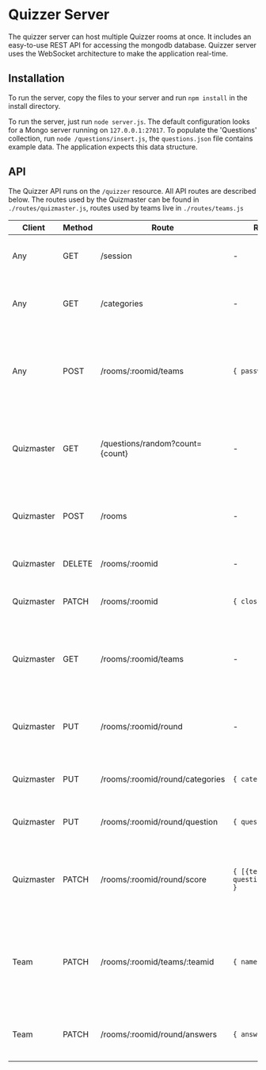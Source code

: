 # Quizzer Server

The quizzer server can host multiple Quizzer rooms at once. It includes an easy-to-use REST API for accessing the mongodb database. Quizzer server uses the WebSocket architecture to make the application real-time.

## Installation
To run the server, copy the files to your server and run `npm install` in the install directory.

To run the server, just run `node server.js`. The default configuration looks for a Mongo server running on `127.0.0.1:27017`.
To populate the 'Questions' collection, run `node /questions/insert.js`, the `questions.json` file contains example data. The application expects this data structure.

## API
The Quizzer API runs on the `/quizzer` resource. All API routes are described below. The routes used by the Quizmaster can be found in `./routes/quizmaster.js`, routes used by teams live in `./routes/teams.js`

| Client     | Method | Route                           | Request                          | Response                                                        | Information                                                                                    |
| ---------- | ------ | ------------------------------- | -------------------------------- | --------------------------------------------------------------- | ---------------------------------------------------------------------------------------------- |
| Any        | GET    | /session                        | -                                | `{ gamestate }`                                                 | Returns the game state based on the session                                                    |
| Any        | GET    | /categories                     | -                                | `{ categories }`                                                | Returns all categories from the questions collection                                           |
| Any        | POST   | /rooms/:roomid/teams            | `{ password }`                   | `{ success: 'Authenticated succesfully', roomname, teamid}`     | Allows the team to 'log in' to the room and creates a new (empty) team in the database         |
| Quizmaster | GET    | /questions/random?count={count} | -                                | `{ questions }`                                                 | Returns {count} random questions with the given categories                                     |
| Quizmaster | POST   | /rooms                          | -                                | `{ success: 'Created room succesfully', number }`               | Creates a new room and authenticates the user as quizmaster.                                   |
| Quizmaster | DELETE | /rooms/:roomid                  | -                                | `{ success: 'Deleted room succesfully' }`                       | Deletes the specified room                                                                     |
| Quizmaster | PATCH  | /rooms/:roomid                  | `{ closed: value }`              | `{ success: 'Closed the quiz succesfully'}`                     | Lets the quizmaster close the quiz / room                                                      |
| Quizmaster | GET    | /rooms/:roomid/teams            | -                                | `{ [teams] }`                                                   | This gives the quizmaster all teams in his room to update the team list                        |
| Quizmaster | PUT    | /rooms/:roomid/round            | -                                | `{ success: 'Created new round succesfully' }`                  | Starts a new round and calculates points for previous rounds                                   |
| Quizmaster | PUT    | /rooms/:roomid/round/categories | `{ categories }`                 | `{ success: 'Changed round categories', [categories] }`         | Changes the current round's categories                                                         |
| Quizmaster | PUT    | /rooms/:roomid/round/question   | `{ questionid }`                 | `{ success: 'Started new question succesfully', questiondata }` | Starts a new question                                                                          |
| Quizmaster | PATCH  | /rooms/:roomid/round/score      | `{ [{team, questionsCorrect}] }` | `{ success: 'Updated score succesfully' }`                      | Updates the round score based on relative amount of correct questions                          |
| Team       | PATCH  | /rooms/:roomid/teams/:teamid    | `{ name }`                       | `{ success: 'Changed name succesfully', name }`                 | Changes the team name to the specified name in the database to the quizmaster can approve/deny |
| Team       | PATCH  | /rooms/:roomid/round/answers    | `{ answer }`                     | `{ success: 'Submitted answer succesfully' }`                   | Lets a team submit an answer to the current question                                           |
